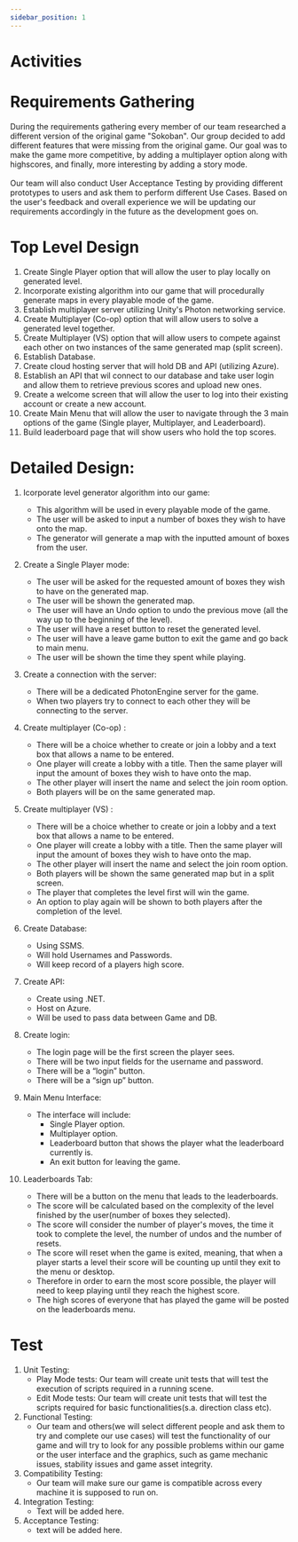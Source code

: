 ```yaml
---
sidebar_position: 1
---
```


# Activities

# Requirements Gathering
During the requirements gathering every member of our team researched a different version of the original game "Sokoban". Our group decided to add different features that were missing from the original game. Our goal was to make the game more competitive, by adding a multiplayer option along with highscores, and finally, more interesting by adding a story mode.<br/>   
Our team will also conduct User Acceptance Testing by providing different prototypes to users and ask them to perform different Use Cases. Based on the user's feedback and overall experience we will be updating our requirements accordingly in the future as the development goes on.

# Top Level Design 
1. Create Single Player option that will allow the user to play locally on generated level.
2. Incorporate existing algorithm into our game that will procedurally generate maps in every playable mode of the game.
3. Establish multiplayer server utilizing Unity's Photon networking service.
4. Create Multiplayer (Co-op) option that will allow users to solve a generated level together.
5. Create Multiplayer (VS) option that will allow users to compete against each other on two instances of the same generated map (split screen).
6. Establish Database.
7. Create cloud hosting server that will hold DB and API (utilizing Azure).
8. Establish an API that wil connect to our database and take user login and allow them to retrieve previous scores and upload new ones.
9. Create a welcome screen that will allow the user to log into their  existing account or create a new account.
10. Create Main Menu that will allow the user to navigate through the 3 main options of the game (Single player, Multiplayer, and Leaderboard).
11. Build leaderboard page that will show users who hold the top scores.


# Detailed Design: 
1. Icorporate level generator algorithm into our game:
    - This algorithm will be used in every playable mode of the game.
    - The user will be asked to input a number of boxes they wish to have onto the map.
    - The generator will generate a map with the inputted amount of boxes from the user.

2. Create a Single Player mode:
    - The user will be asked for the requested amount of boxes they wish to have on the generated map.
    - The user will be shown the generated map.
    - The user will have an Undo option to undo the previous move (all the way up to the beginning of the level).
    - The user will have a reset button to reset the generated level.
    - The user will have a leave game button to exit the game and go back to main menu.
    - The user will be shown the time they spent while playing.

3. Create a connection with the server:
    - There will be a dedicated PhotonEngine server for the game.
    - When two players try to connect to each other they will be connecting to the server.

4. Create multiplayer (Co-op) :
    - There will be a choice whether to create or join a lobby and a text box that allows a name to be entered.
    - One player will create a lobby with a title. Then the same player will input the amount of boxes they wish to have onto the map.
    - The other player will insert the name and select the join room option.
    - Both players will be on the same generated map.

5. Create multiplayer (VS) :
    - There will be a choice whether to create or join a lobby and a text box that allows a name to be entered.
    - One player will create a lobby with a title. Then the same player will input the amount of boxes they wish to have onto the map.
    - The other player will insert the name and select the join room option.
    - Both players will be shown the same generated map but in a split screen.
    - The player that completes the level first will win the game.
    - An option to play again will be shown to both players after the completion of the level.

6. Create Database:
    - Using SSMS.
    - Will hold Usernames and Passwords.
    - Will keep record of a players high score.

7. Create API:
    - Create using .NET.
    - Host on Azure.
    - Will be used to pass data between Game and DB.

8. Create login:
    - The login page will be the first screen the player sees.
    - There will be two input fields for the username and password.
    - There will be a “login” button.
    - There will be a “sign up” button.

9. Main Menu Interface:
    - The interface will include:
        - Single Player option.
        - Multiplayer option.
        - Leaderboard button that shows the player what the leaderboard currently is.
        - An exit button for leaving the game.

10. Leaderboards Tab:
    - There will be a button on the menu that leads to the leaderboards.
    - The score will be calculated based on the complexity of the level finished by the user(number of boxes they selected).
    - The score will consider the number of player's moves, the time it took to complete the level, the number of undos and the number of resets.
    - The score will reset when the game is exited, meaning, that when a player starts a level their score will be counting up until they exit to the menu or desktop.
    - Therefore in order to earn the most score possible, the player will need to keep playing until they reach the highest score.
    - The high scores of everyone that has played the game will be posted on the leaderboards menu.


# Test
1. Unit Testing:
    - Play Mode tests: Our team will create unit tests that will test the execution of scripts required in a running scene.
    - Edit Mode tests: Our team will create unit tests that will test the scripts required for basic functionalities(s.a. direction class etc).
2. Functional Testing:
    - Our team and others(we will select different people and ask them to try and complete our use cases) will test the functionality of our game and will try to look for any possible problems within our game or the user interface and the graphics, such as game mechanic issues, stability issues and game asset integrity.
3. Compatibility Testing: 
    - Our team will make sure our game is compatible across every machine it is supposed to run on.
4. Integration Testing:
    - Text will be added here.
5. Acceptance Testing:
    - text will be added here.
